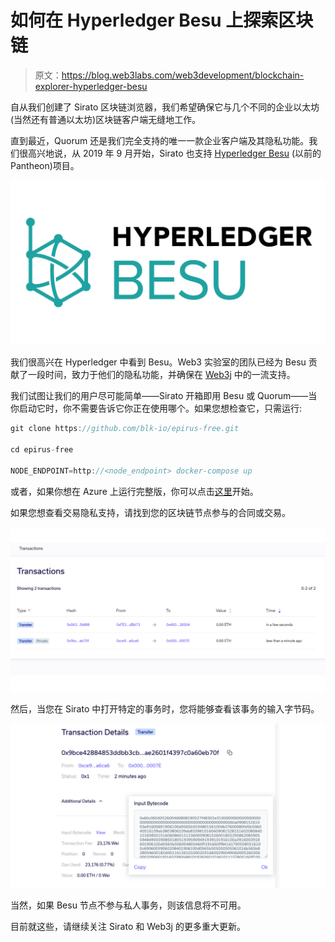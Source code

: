 # 如何在 Hyperledger Besu 上探索区块链

> 原文：<https://blog.web3labs.com/web3development/blockchain-explorer-hyperledger-besu>

自从我们创建了 Sirato 区块链浏览器，我们希望确保它与几个不同的企业以太坊(当然还有普通以太坊)区块链客户端无缝地工作。

直到最近，Quorum 还是我们完全支持的唯一一款企业客户端及其隐私功能。我们很高兴地说，从 2019 年 9 月开始，Sirato 也支持 [Hyperledger Besu](https://www.hyperledger.org/projects/besu) (以前的 Pantheon)项目。

![Epirus Supports Hyperledger Besu](img/c384a428019d5cabc8b8ead2c62860c4.png)

我们很高兴在 Hyperledger 中看到 Besu。Web3 实验室的团队已经为 Besu 贡献了一段时间，致力于他们的隐私功能，并确保在 [Web3j](http://web3j.io/) 中的一流支持。

我们试图让我们的用户尽可能简单——Sirato 开箱即用 Besu 或 Quorum——当你启动它时，你不需要告诉它你正在使用哪个。如果您想检查它，只需运行:

```java
git clone https://github.com/blk-io/epirus-free.git

cd epirus-free

NODE_ENDPOINT=http://<node_endpoint> docker-compose up
```

或者，如果你想在 Azure 上运行完整版，你可以点击[这里](https://w3l.cc/medium-azure)开始。

如果您想查看交易隐私支持，请找到您的区块链节点参与的合同或交易。

![Epirus Enterprise Blockchain Explorer](img/4ce3781128b578e20dc5a8159a52ad05.png)

然后，当您在 Sirato 中打开特定的事务时，您将能够查看该事务的输入字节码。

![Epirus Enterprise Blockchain Explorer](img/4c979c6c4146a321775fcfce86335e66.png)

当然，如果 Besu 节点不参与私人事务，则该信息将不可用。

目前就这些，请继续关注 Sirato 和 Web3j 的更多重大更新。